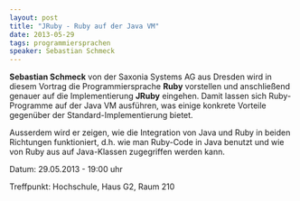 ```yaml
---
layout: post
title: "JRuby - Ruby auf der Java VM"
date: 2013-05-29
tags: programmiersprachen
speaker: Sebastian Schmeck
---
```


**Sebastian Schmeck** von der Saxonia Systems AG aus Dresden wird in diesem Vortrag 
die Programmiersprache **Ruby** vorstellen und anschließend genauer auf die Implementierung **JRuby** eingehen. Damit lassen sich Ruby-Programme auf der Java VM ausführen, was einige konkrete Vorteile gegenüber der Standard-Implementierung bietet. 

Ausserdem wird er zeigen, wie die Integration von Java und Ruby in beiden Richtungen funktioniert, d.h. wie man Ruby-Code in Java benutzt und wie von Ruby aus auf Java-Klassen zugegriffen werden kann.


Datum: 29.05.2013 - 19:00 uhr

Treffpunkt: Hochschule, Haus G2, Raum 210

